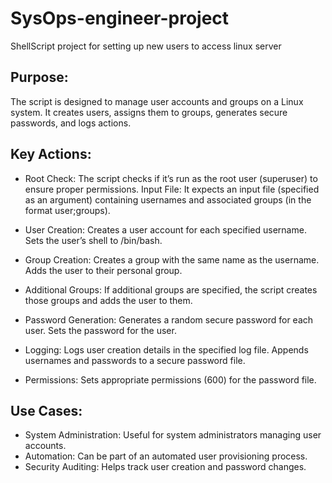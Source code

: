 # SysOps-engineer-project
ShellScript project for setting up new users to access linux server 

## Purpose:
The script is designed to manage user accounts and groups on a Linux system.
It creates users, assigns them to groups, generates secure passwords, and logs actions.

## Key Actions:
- Root Check: The script checks if it’s run as the root user (superuser) to ensure proper permissions.
Input File: It expects an input file (specified as an argument) containing usernames and associated groups (in the format user;groups).

- User Creation:
Creates a user account for each specified username.
Sets the user’s shell to /bin/bash.

- Group Creation:
Creates a group with the same name as the username.
Adds the user to their personal group.

- Additional Groups:
If additional groups are specified, the script creates those groups and adds the user to them.

- Password Generation:
Generates a random secure password for each user.
Sets the password for the user.

- Logging:
Logs user creation details in the specified log file.
Appends usernames and passwords to a secure password file.

- Permissions:
Sets appropriate permissions (600) for the password file.

## Use Cases:
- System Administration: Useful for system administrators managing user accounts.
- Automation: Can be part of an automated user provisioning process.
- Security Auditing: Helps track user creation and password changes.
